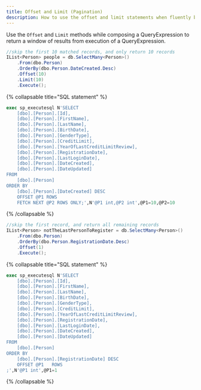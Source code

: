 ```yaml
---
title: Offset and Limit (Pagination)
description: How to use the offset and limit statements when fluently building query expressions.
---
```


Use the ```Offset``` and ```Limit``` methods while composing a QueryExpression to return a window of results from execution of a QueryExpression.
```csharp
//skip the first 10 matched records, and only return 10 records
IList<Person> people = db.SelectMany<Person>()
    .From(dbo.Person)
    .OrderBy(dbo.Person.DateCreated.Desc)
    .Offset(10)
    .Limit(10)
    .Execute();
```

{% collapsable title="SQL statement" %}
```sql
exec sp_executesql N'SELECT
    [dbo].[Person].[Id],
    [dbo].[Person].[FirstName],
    [dbo].[Person].[LastName],
    [dbo].[Person].[BirthDate],
    [dbo].[Person].[GenderType],
    [dbo].[Person].[CreditLimit],
    [dbo].[Person].[YearOfLastCreditLimitReview],
    [dbo].[Person].[RegistrationDate],
    [dbo].[Person].[LastLoginDate],
    [dbo].[Person].[DateCreated],
    [dbo].[Person].[DateUpdated]
FROM
    [dbo].[Person]
ORDER BY
    [dbo].[Person].[DateCreated] DESC
    OFFSET @P1 ROWS
    FETCH NEXT @P2 ROWS ONLY;',N'@P1 int,@P2 int',@P1=10,@P2=10
```
{% /collapsable %}

```csharp
//skip the first record, and return all remaining records
IList<Person> notTheLastPersonToRegister = db.SelectMany<Person>()
    .From(dbo.Person)
    .OrderBy(dbo.Person.RegistrationDate.Desc)
    .Offset(1)
    .Execute();
```

{% collapsable title="SQL statement" %}
```sql
exec sp_executesql N'SELECT
    [dbo].[Person].[Id],
    [dbo].[Person].[FirstName],
    [dbo].[Person].[LastName],
    [dbo].[Person].[BirthDate],
    [dbo].[Person].[GenderType],
    [dbo].[Person].[CreditLimit],
    [dbo].[Person].[YearOfLastCreditLimitReview],
    [dbo].[Person].[RegistrationDate],
    [dbo].[Person].[LastLoginDate],
    [dbo].[Person].[DateCreated],
    [dbo].[Person].[DateUpdated]
FROM
    [dbo].[Person]
ORDER BY
    [dbo].[Person].[RegistrationDate] DESC
    OFFSET @P1	 ROWS
;',N'@P1 int',@P1=1
```
{% /collapsable %}
